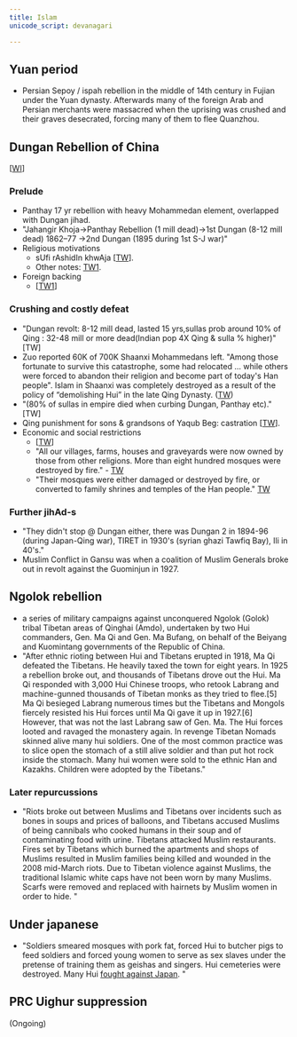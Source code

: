 ```yaml
---
title: Islam
unicode_script: devanagari

---
```



## Yuan period
- Persian Sepoy / ispah rebellion in the middle of 14th century in Fujian under the Yuan dynasty. Afterwards many of the foreign Arab and Persian merchants were massacred when the uprising was crushed and their graves desecrated, forcing many of them to flee Quanzhou. 

## Dungan Rebellion of China

\[[WI](https://en.wikipedia.org/wiki/Dungan_Revolt_(1862%E2%80%9377))\]
### Prelude
- Panthay 17 yr rebellion with heavy Mohammedan element, overlapped with Dungan jihad.
- "Jahangir Khoja→Panthay Rebellion (1 mill dead)→1st Dungan (8-12 mill dead) 1862–77 →2nd Dungan (1895 during 1st S-J war)"
- Religious motivations
    - sUfi rAshidIn khwAja \[[TW](https://twitter.com/search?src=typd&q=from%3Arjrasva%20dungan)\].
    - Other notes: [TW1](https://twitter.com/Rjrasva/status/584697294471221249).
- Foreign backing
    - \[[TW1](https://twitter.com/Rjrasva/status/471298678993731584)\]

### Crushing and costly defeat
- "Dungan revolt: 8-12 mill dead, lasted 15 yrs,sullas prob around 10% of Qing : 32-48 mill or more dead(Indian pop 4X Qing & sulla % higher)" \[TW\] 
- Zuo reported 60K of 700K Shaanxi Mohammedans left. "Among those fortunate to survive this catastrophe, some had relocated ... while others were forced to abandon their religion and become part of today's Han people". Islam in Shaanxi was completely destroyed as a result of the policy of “demolishing Hui” in the late Qing Dynasty. ([TW](https://twitter.com/Rjrasva/status/972870662023860224))
- "(80% of sullas in empire died when curbing Dungan, Panthay etc)." \[TW\]
- Qing punishment for sons & grandsons of Yaqub Beg: castration \[[TW](https://twitter.com/Rjrasva/status/710988882742005760)\].
- Economic and social restrictions
  - \[[TW](https://twitter.com/Rjrasva/status/471303134216998912)\]
  - "All our villages, farms, houses and graveyards were now owned by those from other religions. More than eight hundred mosques were destroyed by fire." - [TW](https://twitter.com/Rjrasva/status/972871308919808001/photo/1)
  - "Their mosques were either damaged or destroyed by fire, or converted to family shrines and temples of the Han people." [TW](https://twitter.com/Rjrasva/status/972870662023860224)


### Further jihAd-s
- "They didn't stop @ Dungan either, there was Dungan 2 in 1894-96 (during Japan-Qing war), TIRET in 1930's (syrian ghazi Tawfiq Bay), Ili in 40's."
- Muslim Conflict in Gansu was when a coalition of Muslim Generals broke out in revolt against the Guominjun in 1927.

## Ngolok rebellion
- a series of military campaigns against unconquered Ngolok (Golok) tribal Tibetan areas of Qinghai (Amdo), undertaken by two Hui commanders, Gen. Ma Qi and Gen. Ma Bufang, on behalf of the Beiyang and Kuomintang governments of the Republic of China.
- "After ethnic rioting between Hui and Tibetans erupted in 1918, Ma Qi defeated the Tibetans. He heavily taxed the town for eight years. In 1925 a rebellion broke out, and thousands of Tibetans drove out the Hui. Ma Qi responded with 3,000 Hui Chinese troops, who retook Labrang and machine-gunned thousands of Tibetan monks as they tried to flee.\[5\] Ma Qi besieged Labrang numerous times but the Tibetans and Mongols fiercely resisted his Hui forces until Ma Qi gave it up in 1927.\[6\] However, that was not the last Labrang saw of Gen. Ma. The Hui forces looted and ravaged the monastery again. In revenge Tibetan Nomads skinned alive many hui soldiers. One of the most common practice was to slice open the stomach of a still alive soldier and than put hot rock inside the stomach. Many hui women were sold to the ethnic Han and Kazakhs. Children were adopted by the Tibetans."

### Later repurcussions
- "Riots broke out between Muslims and Tibetans over incidents such as bones in soups and prices of balloons, and Tibetans accused Muslims of being cannibals who cooked humans in their soup and of contaminating food with urine. Tibetans attacked Muslim restaurants. Fires set by Tibetans which burned the apartments and shops of Muslims resulted in Muslim families being killed and wounded in the 2008 mid-March riots. Due to Tibetan violence against Muslims, the traditional Islamic white caps have not been worn by many Muslims. Scarfs were removed and replaced with hairnets by Muslim women in order to hide. "

## Under japanese
- "Soldiers smeared mosques with pork fat, forced Hui to butcher pigs to feed soldiers and forced young women to serve as sex slaves under the pretense of training them as geishas and singers. Hui cemeteries were destroyed. Many Hui [fought against Japan](https://en.wikipedia.org/wiki/Chinese_Muslims_in_the_Second_Sino-Japanese_war). "

## PRC Uighur suppression
(Ongoing)
